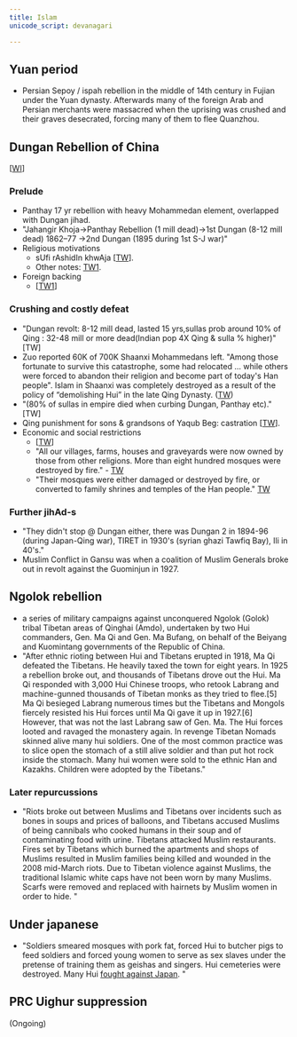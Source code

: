 ```yaml
---
title: Islam
unicode_script: devanagari

---
```



## Yuan period
- Persian Sepoy / ispah rebellion in the middle of 14th century in Fujian under the Yuan dynasty. Afterwards many of the foreign Arab and Persian merchants were massacred when the uprising was crushed and their graves desecrated, forcing many of them to flee Quanzhou. 

## Dungan Rebellion of China

\[[WI](https://en.wikipedia.org/wiki/Dungan_Revolt_(1862%E2%80%9377))\]
### Prelude
- Panthay 17 yr rebellion with heavy Mohammedan element, overlapped with Dungan jihad.
- "Jahangir Khoja→Panthay Rebellion (1 mill dead)→1st Dungan (8-12 mill dead) 1862–77 →2nd Dungan (1895 during 1st S-J war)"
- Religious motivations
    - sUfi rAshidIn khwAja \[[TW](https://twitter.com/search?src=typd&q=from%3Arjrasva%20dungan)\].
    - Other notes: [TW1](https://twitter.com/Rjrasva/status/584697294471221249).
- Foreign backing
    - \[[TW1](https://twitter.com/Rjrasva/status/471298678993731584)\]

### Crushing and costly defeat
- "Dungan revolt: 8-12 mill dead, lasted 15 yrs,sullas prob around 10% of Qing : 32-48 mill or more dead(Indian pop 4X Qing & sulla % higher)" \[TW\] 
- Zuo reported 60K of 700K Shaanxi Mohammedans left. "Among those fortunate to survive this catastrophe, some had relocated ... while others were forced to abandon their religion and become part of today's Han people". Islam in Shaanxi was completely destroyed as a result of the policy of “demolishing Hui” in the late Qing Dynasty. ([TW](https://twitter.com/Rjrasva/status/972870662023860224))
- "(80% of sullas in empire died when curbing Dungan, Panthay etc)." \[TW\]
- Qing punishment for sons & grandsons of Yaqub Beg: castration \[[TW](https://twitter.com/Rjrasva/status/710988882742005760)\].
- Economic and social restrictions
  - \[[TW](https://twitter.com/Rjrasva/status/471303134216998912)\]
  - "All our villages, farms, houses and graveyards were now owned by those from other religions. More than eight hundred mosques were destroyed by fire." - [TW](https://twitter.com/Rjrasva/status/972871308919808001/photo/1)
  - "Their mosques were either damaged or destroyed by fire, or converted to family shrines and temples of the Han people." [TW](https://twitter.com/Rjrasva/status/972870662023860224)


### Further jihAd-s
- "They didn't stop @ Dungan either, there was Dungan 2 in 1894-96 (during Japan-Qing war), TIRET in 1930's (syrian ghazi Tawfiq Bay), Ili in 40's."
- Muslim Conflict in Gansu was when a coalition of Muslim Generals broke out in revolt against the Guominjun in 1927.

## Ngolok rebellion
- a series of military campaigns against unconquered Ngolok (Golok) tribal Tibetan areas of Qinghai (Amdo), undertaken by two Hui commanders, Gen. Ma Qi and Gen. Ma Bufang, on behalf of the Beiyang and Kuomintang governments of the Republic of China.
- "After ethnic rioting between Hui and Tibetans erupted in 1918, Ma Qi defeated the Tibetans. He heavily taxed the town for eight years. In 1925 a rebellion broke out, and thousands of Tibetans drove out the Hui. Ma Qi responded with 3,000 Hui Chinese troops, who retook Labrang and machine-gunned thousands of Tibetan monks as they tried to flee.\[5\] Ma Qi besieged Labrang numerous times but the Tibetans and Mongols fiercely resisted his Hui forces until Ma Qi gave it up in 1927.\[6\] However, that was not the last Labrang saw of Gen. Ma. The Hui forces looted and ravaged the monastery again. In revenge Tibetan Nomads skinned alive many hui soldiers. One of the most common practice was to slice open the stomach of a still alive soldier and than put hot rock inside the stomach. Many hui women were sold to the ethnic Han and Kazakhs. Children were adopted by the Tibetans."

### Later repurcussions
- "Riots broke out between Muslims and Tibetans over incidents such as bones in soups and prices of balloons, and Tibetans accused Muslims of being cannibals who cooked humans in their soup and of contaminating food with urine. Tibetans attacked Muslim restaurants. Fires set by Tibetans which burned the apartments and shops of Muslims resulted in Muslim families being killed and wounded in the 2008 mid-March riots. Due to Tibetan violence against Muslims, the traditional Islamic white caps have not been worn by many Muslims. Scarfs were removed and replaced with hairnets by Muslim women in order to hide. "

## Under japanese
- "Soldiers smeared mosques with pork fat, forced Hui to butcher pigs to feed soldiers and forced young women to serve as sex slaves under the pretense of training them as geishas and singers. Hui cemeteries were destroyed. Many Hui [fought against Japan](https://en.wikipedia.org/wiki/Chinese_Muslims_in_the_Second_Sino-Japanese_war). "

## PRC Uighur suppression
(Ongoing)
